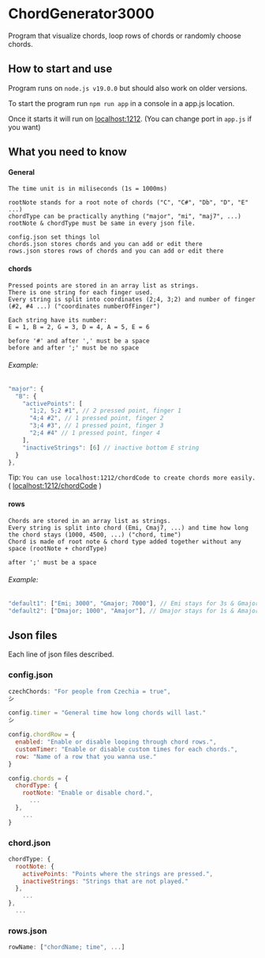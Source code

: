 # ChordGenerator3000
Program that visualize chords, loop rows of chords or randomly choose chords.

## How to start and use
Program runs on `node.js v19.0.0` but should also work on older versions.

To start the program run `npm run app` in a console in a app.js location.

Once it starts it will run on [localhost:1212](http://localhost:1212/). (You can change port in `app.js` if you want)

## What you need to know
#### General
```
The time unit is in miliseconds (1s = 1000ms)

rootNote stands for a root note of chords ("C", "C#", "Db", "D", "E" ...)
chordType can be practically anything ("major", "mi", "maj7", ...)
rootNote & chordType must be same in every json file.

config.json set things lol
chords.json stores chords and you can add or edit there
rows.json stores rows of chords and you can add or edit there
```

#### chords
```
Pressed points are stored in an array list as strings.
There is one string for each finger used.
Every string is split into coordinates (2;4, 3;2) and number of finger (#2, #4 ...) ("coordinates numberOfFinger")

Each string have its number:
E = 1, B = 2, G = 3, D = 4, A = 5, E = 6

before '#' and after ',' must be a space
before and after ';' must be no space
```
###### Example:
```js
"major": {
  "B": {
    "activePoints": [
      "1;2, 5;2 #1", // 2 pressed point, finger 1
      "4;4 #2", // 1 pressed point, finger 2
      "3;4 #3", // 1 pressed point, finger 3
      "2;4 #4" // 1 pressed point, finger 4
    ],
    "inactiveStrings": [6] // inactive bottom E string
  }
},
```
Tip: `You can use localhost:1212/chordCode to create chords more easily.` ( [localhost:1212/chordCode](http://localhost:1212/chordCode) )

#### rows
```
Chords are stored in an array list as strings.
Every string is split into chord (Emi, Cmaj7, ...) and time how long the chord stays (1000, 4500, ...) ("chord, time")
Chord is made of root note & chord type added together without any space (rootNote + chordType)

after ';' must be a space
```
###### Example:
```js
"default1": ["Emi; 3000", "Gmajor; 7000"], // Emi stays for 3s & Gmajor stays for 7s
"default2": ["Dmajor; 1000", "Amajor"], // Dmajor stays for 1s & Amajor stays as long as it's set in config.json
```

## Json files
Each line of json files described.

### config.json
```js
czechChords: "For people from Czechia = true",
シ
```

```js
config.timer = "General time how long chords will last."
シ
```

```js
config.chordRow = {
  enabled: "Enable or disable looping through chord rows.",
  customTimer: "Enable or disable custom times for each chords.",
  row: "Name of a row that you wanna use."
}
```

```js
config.chords = {
  chordType: {
    rootNote: "Enable or disable chord.",
      ...
  },
    ...  
}
```

### chord.json
```js
chordType: {
  rootNote: {
    activePoints: "Points where the strings are pressed.",
    inactiveStrings: "Strings that are not played."
  },
    ...
},
  ...
```

### rows.json
```js
rowName: ["chordName; time", ...]
```

